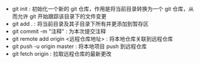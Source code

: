 * git init : 初始化一个新的 git 仓库，作用是将当前目录转换为一个 git 仓库，从而允许 git 开始跟踪该目录下的文件变更
* git add . : 将当前目录及其子目录下所有并更添加到暂存区
* git commit -m "注释" : 为本次提交注释
* git remote add origin <远程仓库地址> : 将本地仓库关联到远程仓库
* git push -u origin master : 将本地项目 push 到远程仓库 
* git fetch origin : 拉取远程仓库的最新更改